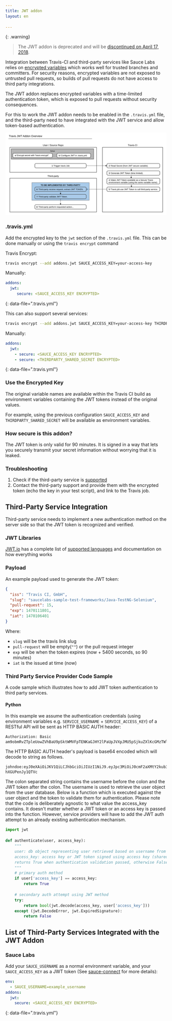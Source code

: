 ```yaml
---
title: JWT addon
layout: en

---
```


{: .warning}
>  The JWT addon is deprecated and will be
>  [discontinued on April 17, 2018](https://blog.travis-ci.com/2018-01-23-jwt-addon-is-deprecated).

Integration between Travis-CI and third-party services like Sauce Labs relies
on [encrypted variables](/user/environment-variables/#encrypting-environment-variables)
which works well for trusted branches and committers.
For security reasons, encrypted variables are not exposed to untrusted pull requests,
so builds of pull requests do not have access to third party integrations.

The JWT addon replaces encrypted variables with a time-limited authentication
token, which is exposed to pull requests without security consequences.

For this to work the JWT addon needs to be enabled in the `.travis.yml` file,
and the third-party need to have integrated with the JWT service and allow
token-based authentication.

<img src="/user/images/travis_jwt.svg" alt="JWT Travis Flow Diagram">

### .travis.yml

Add the encrypted key to the `jwt` section of the `.travis.yml` file.
This can be done manually or using the `travis encrypt` command

Travis Encrypt:

```bash
travis encrypt --add addons.jwt SAUCE_ACCESS_KEY=your-access-key
```

Manually:

```yaml
addons:
  jwt:
     secure: <SAUCE_ACCESS_KEY ENCRYPTED>
```
{: data-file=".travis.yml"}

This can also support several services:

```bash
travis encrypt --add addons.jwt SAUCE_ACCESS_KEY=your-access-key THIRDPARTY_SHARED_SECRET=another-key
```

Manually:

```yaml
addons:
  jwt:
    - secure: <SAUCE_ACCESS_KEY ENCRYPTED>
    - secure: <THIRDPARTY_SHARED_SECRET ENCRYPTED>
```
{: data-file=".travis.yml"}

### Use the Encrypted Key

The original variable names are available within the Travis CI build as
environment variables containing the JWT tokens instead of the original values.

For example, using the previous configuration `SAUCE_ACCESS_KEY` and
`THIRDPARTY_SHARED_SECRET` will be available as environment variables.

### How secure is this addon?

The JWT token is only valid for 90 minutes. It is signed in a way that lets you securely
transmit your secret information without worrying that it is leaked.

### Troubleshooting

1. Check if the third-party service is [supported](#list-of-third-party-services-integrated-with-the-jwt-addon)
2. Contact the third-party support and provide them with the encrypted token (echo the key in your test script), and link to the Travis job.

## Third-Party Service Integration

Third-party service needs to implement a new authentication method on the server side so that the JWT token is recognized and verified.

### JWT Libraries

[JWT.io](https://jwt.io) has a complete list of [supported languages](https://jwt.io/#libraries-io) and documentation on how everything works

### Payload

An example payload used to generate the JWT token:

```json
{
  "iss": "Travis CI, GmbH",
  "slug": "saucelabs-sample-test-frameworks/Java-TestNG-Selenium",
  "pull-request": 15,
  "exp": 1470111801,
  "iat": 1470106401
}
```

Where:

- `slug` will be the travis link slug
- `pull-request` will be empty(`""`) or the pull request integer
- `exp` will be when the token expires (now + 5400 seconds, so 90 minutes)
- `iat` is the issued at time (now)

### Third Party Service Provider Code Sample

A code sample which illustrates how to add JWT token authentication to third party services.

#### Python

In this example we assume the authentication credentials (using environment variables
e.g. `SERVICE_USERNAME` + `SERVICE_ACCESS_KEY`) of a RESTful API will be sent as HTTP BASIC AUTH header:

```
Authorization: Basic am9obmRvZTpleUowZVhBaU9pSktWMVFpTENKaGJHY2lPaUpJVXpJMU5pSjkuZXlKcGMzTWlPaUow\nY21GMmFYTXRZMmt1YjNKbklpd2ljMngxWnlJNkluUnlZWFpwY3kxamFTOTBjbUYyYVhNdFkya2lM\nQ0p3ZFd4c0xYSmxjWFZsYzNRaU9pSWlMQ0psZUhBaU9qVTBNREFzSW1saGRDSTZNSDAuc29RSmdI\nUjZjR05yOUxqX042eUwyTms1U1F1Zy1oWEdVUGVuSnkxUVRWYw==
```

The HTTP BASIC AUTH header's payload is base64 encoded which will decode to string as follows.

```
johndoe:eyJ0eXAiOiJKV1QiLCJhbGciOiJIUzI1NiJ9.eyJpc3MiOiJ0cmF2aXMtY2kub3JnIiwic2x1ZyI6InRyYXZpcy1jaS90cmF2aXMtY2kiLCJwdWxsLXJlcXVlc3QiOiIiLCJleHAiOjU0MDAsImlhdCI6MH0.soQJgHR6cGNr9Lj_N6yL2Nk5SQug-hXGUPenJy1QTVc
```

The colon separated string contains the username before the colon and the JWT
token after the colon. The username is used to retrieve the user object from
the user database. Below is a function which is executed against the user
object and the token to validate them for authentication. Please note that the
code is deliberately agnostic to what value the access_key contains. It doesn't
matter whether a JWT token or an access key is passed into the function.
However, service providers will have to add the JWT auth attempt to an already
existing authentication mechanism.

```python
import jwt

def authenticate(user, access_key):
    """
    user: db object representing user retrieved based on username from HTTP BASIC AUTH
    access_key: access key or JWT token signed using access key (shared secret)
    returns True when authentication validation passed, otherwise False
    """
    # primary auth method
    if user['access_key'] == access_key:
        return True

    # secondary auth attempt using JWT method
    try:
        return bool(jwt.decode(access_key, user['access_key']))
    except (jwt.DecodeError, jwt.ExpiredSignature):
        return False
```

## List of Third-Party Services Integrated with the JWT Addon

### Sauce Labs

Add your `SAUCE_USERNAME` as a normal environment variable, and your `SAUCE_ACCESS_KEY` as a JWT token
(See [sauce-connect](/user/sauce-connect/) for more details):

```yaml
env:
  - SAUCE_USERNAME=example_username
addons:
  jwt:
    secure: <SAUCE_ACCESS_KEY ENCRYPTED>
```
{: data-file=".travis.yml"}

